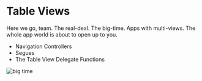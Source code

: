 # Table Views

Here we go, team.  The real-deal.  The big-time.  Apps with multi-views.  The whole app world is about to open up to you.

+ Navigation Controllers
+ Segues
+ The Table View Delegate Functions

![big time](http://i.giphy.com/iNUq5rs9KSrFm.gif)

